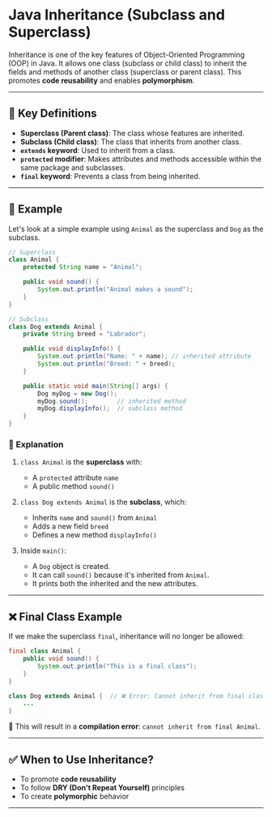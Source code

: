 
# Java Inheritance (Subclass and Superclass)

Inheritance is one of the key features of Object-Oriented Programming (OOP) in Java. It allows one class (subclass or child class) to inherit the fields and methods of another class (superclass or parent class). This promotes **code reusability** and enables **polymorphism**.

---

## 🔑 Key Definitions

- **Superclass (Parent class)**: The class whose features are inherited.
- **Subclass (Child class)**: The class that inherits from another class.
- **`extends` keyword**: Used to inherit from a class.
- **`protected` modifier**: Makes attributes and methods accessible within the same package and subclasses.
- **`final` keyword**: Prevents a class from being inherited.

---

## 📌 Example

Let's look at a simple example using `Animal` as the superclass and `Dog` as the subclass.

```java
// Superclass
class Animal {
    protected String name = "Animal";

    public void sound() {
        System.out.println("Animal makes a sound");
    }
}

// Subclass
class Dog extends Animal {
    private String breed = "Labrador";

    public void displayInfo() {
        System.out.println("Name: " + name); // inherited attribute
        System.out.println("Breed: " + breed);
    }

    public static void main(String[] args) {
        Dog myDog = new Dog();
        myDog.sound();        // inherited method
        myDog.displayInfo();  // subclass method
    }
}
```

### 🧠 Explanation

1. `class Animal` is the **superclass** with:
   - A `protected` attribute `name`
   - A public method `sound()`

2. `class Dog extends Animal` is the **subclass**, which:
   - Inherits `name` and `sound()` from `Animal`
   - Adds a new field `breed`
   - Defines a new method `displayInfo()`

3. Inside `main()`:
   - A `Dog` object is created.
   - It can call `sound()` because it's inherited from `Animal`.
   - It prints both the inherited and the new attributes.

---

## ❌ Final Class Example

If we make the superclass `final`, inheritance will no longer be allowed:

```java
final class Animal {
    public void sound() {
        System.out.println("This is a final class");
    }
}

class Dog extends Animal {  // ❌ Error: Cannot inherit from final class
    ...
}
```

🛑 This will result in a **compilation error**: `cannot inherit from final Animal`.

---

## ✅ When to Use Inheritance?

- To promote **code reusability**
- To follow **DRY (Don't Repeat Yourself)** principles
- To create **polymorphic** behavior

---
